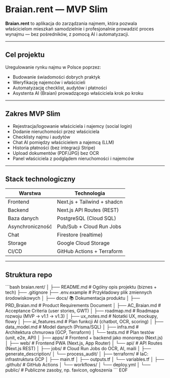 # Braian.rent — MVP Slim

**Braian.rent** to aplikacja do zarządzania najmem, która pozwala właścicielom mieszkań samodzielnie i profesjonalnie prowadzić proces wynajmu — bez pośredników, z pomocą AI i automatyzacji.

---

## Cel projektu

Uregulowanie rynku najmu w Polsce poprzez:

- Budowanie świadomości dobrych praktyk
- Weryfikację najemców i właścicieli
- Automatyzację checklist, audytów i płatności
- Asystenta AI (Braian) prowadzącego właściciela krok po kroku

---

## Zakres MVP Slim

- Rejestracja/logowanie właściciela i najemcy (social login)
- Dodanie nieruchomości przez właściciela
- Checklisty najmu i audytów
- Chat AI pomiędzy właścicielem a najemcą (LLM)
- Historia płatności (bez integracji Stripe)
- Upload dokumentów (PDF/JPG) bez OCR
- Panel właściciela z podglądem nieruchomości i najemców

---

## Stack technologiczny

| Warstwa         | Technologia                  |
|-----------------|------------------------------|
| Frontend        | Next.js + Tailwind + shadcn  |
| Backend         | Next.js API Routes (REST)    |
| Baza danych     | PostgreSQL (Cloud SQL)       |
| Asynchroniczność| Pub/Sub + Cloud Run Jobs     |
| Chat            | Firestore (realtime)         |
| Storage         | Google Cloud Storage         |
| CI/CD           | GitHub Actions + Terraform   |

---

## Struktura repo

\`\`\`bash
braian.rent/
│
├── README.md                  # Ogólny opis projektu (biznes + tech)
├── .gitignore
├── .env.example               # Przykładowy plik zmiennych środowiskowych
│
├── docs/                  📚 Dokumentacja produktu
│   ├── PRD_Braian.md          # Product Requirements Document
│   ├── AC_Braian.md           # Acceptance Criteria (user stories, GWT)
│   ├── roadmap.md             # Roadmapa rozwoju (MVP → v1.1 → v1.3)
│   ├── ux_notes.md            # Notatki UX, mockupy, flowy
│   ├── ai_features.md         # Plan funkcji AI (chatbot, OCR, scoring)
│   ├── data_model.md          # Model danych (Prisma/SQL)
│   ├── infra.md               # Architektura chmurowa (GCP, Terraform)
│   └── tests.md               # Plan testów (unit, e2e, API)
│
├── apps/                      # Frontend + backend jako monorepo (Next.js)
│   ├── web/                   # Frontend PWA (Next.js, App Router)
│   └── api/                   # API Routes (Next.js REST)
│
├── jobs/                      # Cloud Run Jobs do OCR, AI, maili
│   ├── generate_description/
│   └── process_audit/
│
├── terraform/                 # IaC: infrastruktura GCP
│   ├── main.tf
│   ├── outputs.tf
│   └── variables.tf
│
├── .github/                   # GitHub Actions
│   └── workflows/
│       └── deploy.yml
│
└── public/                    # Publiczne zasoby, np. favicon, ogłoszenia
\`\`\`
EOF

